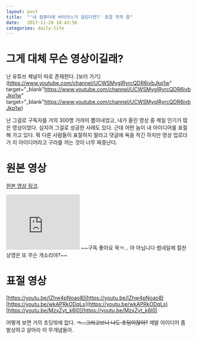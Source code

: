 ```yaml
---
layout: post
title:  "'내 컴퓨터에 바이러스가 걸린다면?' 표절 작작 좀"
date:   2017-11-28 18:43:56
categories: daily-life
---
```


# 그게 대체 무슨 영상이길래?

난 유튜브 채널이 따로 존재한다. [보러 가기](https://www.youtube.com/channel/UCWSMygIRyrcQDR6ivbJkp1w" target="_blank"https://www.youtube.com/channel/UCWSMygIRyrcQDR6ivbJkp1w" target="_blank"https://www.youtube.com/channel/UCWSMygIRyrcQDR6ivbJkp1w)

난 그걸로 구독자를 거의 300명 가까이 뽑아내었고, 내가 올린 영상 중 제일 인기가 많은 영상이었다. 심지어 그걸로 성공한 사례도 있다. 근데 어떤 놈이 내 아이디어를 표절해 가고 있다. 뭐 다른 사람들이 표절하지 말라고 댓글에 욕을 적긴 하지만 영상 업로더가 지 아이디어라고 구라를 까는 것이 너무 짜증난다.


# 원본 영상

[원본 영상 링크](https://youtu.be/lZhw4pNoao8).

<iframe width="200" height="150" src="https://www.youtube.com/embed/lZhw4pNoao8" frameborder="0" gesture="media" allow="encrypted-media" allowfullscreen></iframe>
~~구독 좋아요 꾹ㄲ... 아 아닙니다 썸네일에 절찬 상영은 또 무슨 개소리야?~~

# 표절 영상

[https://youtu.be/lZhw4pNoao8](https://youtu.be/lZhw4pNoao8)
[https://youtu.be/wkAPRkODqLs](https://youtu.be/wkAPRkODqLs)
[https://youtu.be/MzxZyt_k6l0](https://youtu.be/MzxZyt_k6l0)

어떻게 보면 거의 초딩밖에 없다. ~~ㄱ...그러고보니 나도 초딩이잖아?~~ 제발 아이디어 좀 발상하고 살아라 이 무개념들아. 




	

